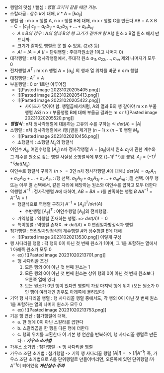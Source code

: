 - 행렬의 덧셈 / 뺄셈 : *행렬 크기가 같을 때만 가능.*
- 스칼라곱 : 상수 $k$에 대해, $k * A$ = $[ka_{ij}]$
- 행렬 곱 : m x n 행렬 A, n x r 행렬 B에 대해, m x r 행렬 C를 만든다
			AB = A X B = C = $[c_{ij}]$
			$c_{ij} = a_{i1}b_{1j} + a_{i2}b_{2j} + ... + a_{in}b_{nj}$
	- *A x B의 경우 : A의 열과 B의 행 크기가 같아야 함*
		A행 원소 x B열 원소 해서 만드니까. 
	- 크기가 같아도 행렬곱 못 할 수 있음. (2x3 등)
	- $AI = IA = A$ ($I$ = 단위행렬 : 주대각원소만 1이고 나머지 0)
- 대각행렬 : n차 정사각행렬에서, 주대각 원소 $a_{11}, a_{22}, ... , a_{nn}$ 제외 나머지가 모두 0
- 전치행렬 $A^T$ : m x n 행렬 $A = [a_{ij}]$ 의 행과 열 위치를 바꾼 n x m 행렬
- 대칭행렬 : $A^T = A$
- 부울행렬 : 0 or 1로만 이루어짐
	- ![[Pasted image 20231020205405.png]]
	- ![[Pasted image 20231020205413.png]]
	- ![[Pasted image 20231020205422.png]]
		- 사이즈가 맞아야 함. 행렬곱에서처럼, A의 열과 B의 행 같아야
		m x n 부울행렬 A와 n x r 부울행렬 B에 대해 부울곱 결과는 m x r
	![[Pasted image 20231020205520.png]]
- ***행렬식*** : n차 정사각행렬에 대응하는 고유의 수를 구하는 식
	$det(A) = |A|$
- 소행렬 : n차 정사각행렬에서 i행 j열을 제거한 $(n-1)$ x $(n-1)$ 행렬 $M_{ij}$
	- ![[Pasted image 20231020210456.png]]
	- 소행렬식 : 소행렬 $M_{ij}$의 행렬식
- 여인수 $A_{ij}$, 여인수행렬 $[A_{ij}]$
	n차 정사각행렬 $A=[a_{ij}]$에서 원소 $a_{ij}$에 관한 계수와 그 계수를 원소로 갖는 행렬
	사실상 소행렬식에 부호 ($(-1)^{i+j}$)를 붙임.
	$A_{ij} = (-1)^{i+j}det(M_{ij})$ 
- 여인수로 행렬식 구하기 ($n>=3$인 n차 정사각행렬 $A$에 대해.)
		$det(A) = a_{i1}A_{i1} + a_{i2}A_{i2} + ... + a_{in}A_{in}$ : $i$행 선택.
				$a_{1j}A_{1j}+a_{2j}A_{2j}+...+a_{nj}A_{nj}$ : j열 선택.
		아무 행 또는 아무 열 선택해서, 같은 자리에 해당하는 원소와 여인수를 곱하고 모두 더한다
- 역행렬 $A^{-1}$ : 정사각행렬 $A$에 대하여, $AB = BA = I$를 만족하는 행렬 $B$
		$AA^{-1} = A^{-1}A = I$
	- 행렬식으로 역행렬 구하기
		$A^{-1} = [A_{ij}]^T / det(A)$
		- 수반행렬 $[A_{ij}]^T$ : 여인수행렬 $[A_{ij}]$의 전치행렬.
	- 가역행렬 : 역행렬 존재하는 행렬. => $det(A) != 0$
	- 특이행렬 : 역행렬 존재X. => $det(A) = 0$
연립일차방정식과 행렬
- 첨가행렬 : 연립일차방정식의 계수행렬 $A$와 상수행렬 $B$에 대해
	- ![[Pasted image 20231020213530.png]] 이렇게 구성
- 행 사다리꼴 행렬 : 각 행의 0이 아닌 첫 번째 원소가 1이며, 그 1을 포함하는 열에서 1 아래쪽 원소가 모두 0
	- ex) ![[Pasted image 20231020213701.png]]
	- 행 사다리꼴 조건
		1. 모든 행의 0이 아닌 첫 번째 원소는 1
		2. 모든 행의 0이 아닌 첫 번째 원소는 상위 행의 0이 아닌 첫 번째 원소보다 오른쪽 열에 있다
		3. 모든 원소가 0인 행이 있다면 행렬의 가장 마지막 행에 위치
			(모든 원소가 0인 행이 여러개인 경우도 아래쪽에 몰려있다)
- 기약 행 사다리꼴 행렬 : 행 사다리꼴 행렬 중에서도, 각 행의 0이 아닌 첫 번째 원소 1을 포함하는 열의 나머지 원소가 모두 0
	- ex) ![[Pasted image 20231020213753.png]]
- 기본 행 연산 : 첨가행렬에 대해,
	- a. 한 행에 0이 아닌 스칼라를 곱한다
	- b. 스칼라곱을 한 행을 다른 행에 더한다
	- c. 행의 위치를 교환한다
	이 기본 행 연산을 반복하여, 행 사다리꼴 행렬로 만든다. : ***가우스 소거법***
- 가우스 소거법 : 첨가행렬 -> 행 사다리꼴 행렬
- 가우스 조단 소거법 : 첨가행렬 -> 기약 행 사다리꼴 행렬
	$[A|I] => [I|A^{-1}]$ 즉, 가우스 조단 소거법으로 $A$를 단위행렬로 만들어버리면, 오른쪽에 있던 단위행렬 $I$가 $A^{-1}$이 되어있음
	***계산실수 주의***
